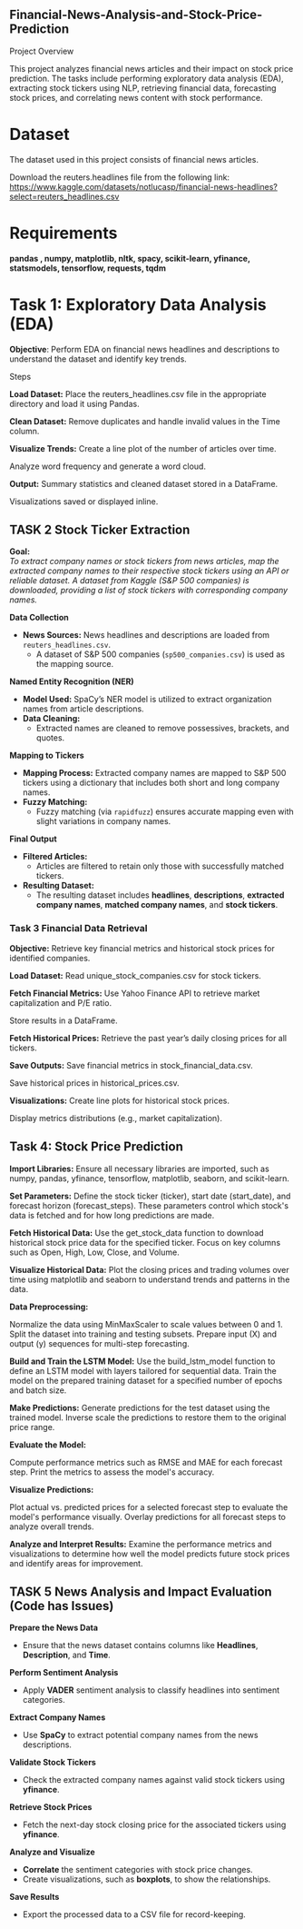 ## Financial-News-Analysis-and-Stock-Price-Prediction

Project Overview

This project analyzes financial news articles and their impact on stock price prediction. The tasks include performing exploratory data analysis (EDA), extracting stock tickers using NLP, retrieving financial data, forecasting stock prices, and correlating news content with stock performance.

# Dataset
The dataset used in this project consists of financial news articles.

Download the reuters.headlines file from the following link:
https://www.kaggle.com/datasets/notlucasp/financial-news-headlines?select=reuters_headlines.csv

# Requirements
**pandas , numpy,  matplotlib,  nltk,  spacy, scikit-learn,  yfinance,  statsmodels,  tensorflow,  requests,  tqdm**

# Task 1: Exploratory Data Analysis (EDA)

**Objective**: Perform EDA on financial news headlines and descriptions to understand the dataset and identify key trends.

Steps

**Load Dataset:** Place the reuters_headlines.csv file in the appropriate directory and load it using Pandas.

**Clean Dataset:** Remove duplicates and handle invalid values in the Time column.

**Visualize Trends:** Create a line plot of the number of articles over time.

Analyze word frequency and generate a word cloud.

**Output:** Summary statistics and cleaned dataset stored in a DataFrame.

Visualizations saved or displayed inline.

## TASK 2 Stock Ticker Extraction

**Goal:**  
*To extract company names or stock tickers from news articles, map the extracted company names to their respective stock tickers using an API or reliable dataset. A dataset from Kaggle (S&P 500 companies) is downloaded, providing a list of stock tickers with corresponding company names.*


**Data Collection**
- **News Sources:** News headlines and descriptions are loaded from `reuters_headlines.csv`.
  - A dataset of S&P 500 companies (`sp500_companies.csv`) is used as the mapping source.

**Named Entity Recognition (NER)**
- **Model Used:** SpaCy’s NER model is utilized to extract organization names from article descriptions.
- **Data Cleaning:**
  - Extracted names are cleaned to remove possessives, brackets, and quotes.

**Mapping to Tickers**
- **Mapping Process:** Extracted company names are mapped to S&P 500 tickers using a dictionary that includes both short and long company names.
- **Fuzzy Matching:**
  - Fuzzy matching (via `rapidfuzz`) ensures accurate mapping even with slight variations in company names.

**Final Output**
- **Filtered Articles:**
  - Articles are filtered to retain only those with successfully matched tickers.
- **Resulting Dataset:**
  - The resulting dataset includes **headlines**, **descriptions**, **extracted company names**, **matched company names**, and **stock tickers**.

### Task 3 Financial Data Retrieval

**Objective:** Retrieve key financial metrics and historical stock prices for identified companies.

**Load Dataset:** Read unique_stock_companies.csv for stock tickers.

**Fetch Financial Metrics:** Use Yahoo Finance API to retrieve market capitalization and P/E ratio.

Store results in a DataFrame.

**Fetch Historical Prices:** Retrieve the past year’s daily closing prices for all tickers.

**Save Outputs:** Save financial metrics in stock_financial_data.csv.

Save historical prices in historical_prices.csv.

**Visualizations:** Create line plots for historical stock prices.

Display metrics distributions (e.g., market capitalization).

## Task 4: Stock Price Prediction
**Import Libraries:**
Ensure all necessary libraries are imported, such as numpy, pandas, yfinance, tensorflow, matplotlib, seaborn, and scikit-learn.

**Set Parameters:**
Define the stock ticker (ticker), start date (start_date), and forecast horizon (forecast_steps). These parameters control which stock's data is fetched and for how long predictions are made.

**Fetch Historical Data:**
Use the get_stock_data function to download historical stock price data for the specified ticker. Focus on key columns such as Open, High, Low, Close, and Volume.

**Visualize Historical Data:**
Plot the closing prices and trading volumes over time using matplotlib and seaborn to understand trends and patterns in the data.

**Data Preprocessing:**

Normalize the data using MinMaxScaler to scale values between 0 and 1.
Split the dataset into training and testing subsets.
Prepare input (X) and output (y) sequences for multi-step forecasting.

**Build and Train the LSTM Model:**
Use the build_lstm_model function to define an LSTM model with layers tailored for sequential data.
Train the model on the prepared training dataset for a specified number of epochs and batch size.

**Make Predictions:**
Generate predictions for the test dataset using the trained model.
Inverse scale the predictions to restore them to the original price range.

**Evaluate the Model:**

Compute performance metrics such as RMSE and MAE for each forecast step.
Print the metrics to assess the model's accuracy.

**Visualize Predictions:**

Plot actual vs. predicted prices for a selected forecast step to evaluate the model's performance visually.
Overlay predictions for all forecast steps to analyze overall trends.

**Analyze and Interpret Results:**
Examine the performance metrics and visualizations to determine how well the model predicts future stock prices and identify areas for improvement.

## TASK 5 News Analysis and Impact Evaluation (Code has Issues)

**Prepare the News Data**
- Ensure that the news dataset contains columns like **Headlines**, **Description**, and **Time**.

**Perform Sentiment Analysis**
- Apply **VADER** sentiment analysis to classify headlines into sentiment categories.

**Extract Company Names**
- Use **SpaCy** to extract potential company names from the news descriptions.

**Validate Stock Tickers**
- Check the extracted company names against valid stock tickers using **yfinance**.

**Retrieve Stock Prices**
- Fetch the next-day stock closing price for the associated tickers using **yfinance**.

**Analyze and Visualize**
- **Correlate** the sentiment categories with stock price changes.
- Create visualizations, such as **boxplots**, to show the relationships.

**Save Results**
- Export the processed data to a CSV file for record-keeping.
